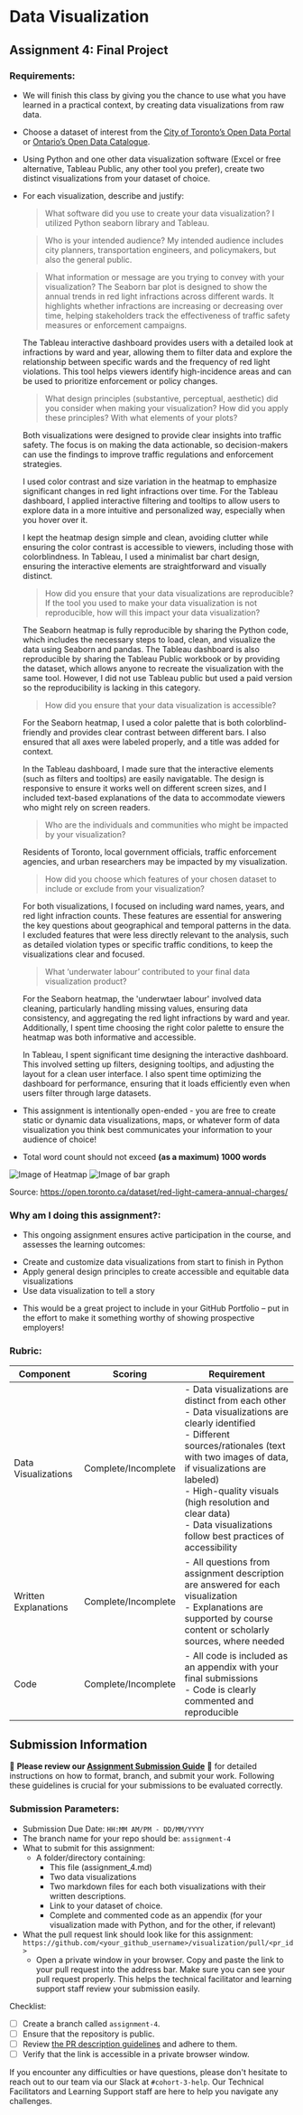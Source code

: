 # Data Visualization

## Assignment 4: Final Project

### Requirements:
- We will finish this class by giving you the chance to use what you have learned in a practical context, by creating data visualizations from raw data. 
- Choose a dataset of interest from the [City of Toronto’s Open Data Portal](https://www.toronto.ca/city-government/data-research-maps/open-data/) or [Ontario’s Open Data Catalogue](https://data.ontario.ca/). 
- Using Python and one other data visualization software (Excel or free alternative, Tableau Public, any other tool you prefer), create two distinct visualizations from your dataset of choice.  
- For each visualization, describe and justify: 
    > What software did you use to create your data visualization?
    I utilized Python seaborn library and Tableau.

    > Who is your intended audience? 
    My intended audience includes city planners, transportation engineers, and policymakers, but also the general public.

    > What information or message are you trying to convey with your visualization? 
    The Seaborn bar plot is designed to show the annual trends in red light infractions across different wards. It highlights whether infractions are increasing or decreasing over time, helping stakeholders track the effectiveness of traffic safety measures or enforcement campaigns.
    
    The Tableau interactive dashboard provides users with a detailed look at infractions by ward and year, allowing them to filter data and explore the relationship between specific wards and the frequency of red light violations. This tool helps viewers identify high-incidence areas and can be used to prioritize enforcement or policy changes.

    > What design principles (substantive, perceptual, aesthetic) did you consider when making your visualization? How did you apply these principles? With what elements of your plots? 
    
     Both visualizations were designed to provide clear insights into traffic safety. The focus is on making the data actionable, so decision-makers can use the findings to improve traffic regulations and enforcement strategies.

     I used color contrast and size variation in the heatmap to emphasize significant changes in red light infractions over time. For the Tableau dashboard, I applied interactive filtering and tooltips to allow users to explore data in a more intuitive and personalized way, especially when you hover over it.

    I kept the heatmap design simple and clean, avoiding clutter while ensuring the color contrast is accessible to viewers, including those with colorblindness. In Tableau, I used a minimalist bar chart design, ensuring the interactive elements are straightforward and visually distinct.

    > How did you ensure that your data visualizations are reproducible? If the tool you used to make your data visualization is not reproducible, how will this impact your data visualization? 
    
    The Seaborn heatmap is fully reproducible by sharing the Python code, which includes the necessary steps to load, clean, and visualize the data using Seaborn and pandas. The Tableau dashboard is also reproducible by sharing the Tableau Public workbook or by providing the dataset, which allows anyone to recreate the visualization with the same tool. However, I did not use Tableau public but used a paid version so the reproducibility is lacking in this category.

    > How did you ensure that your data visualization is accessible?  
    
    For the Seaborn heatmap, I used a color palette that is both colorblind-friendly and provides clear contrast between different bars. I also ensured that all axes were labeled properly, and a title was added for context.
    
    In the Tableau dashboard, I made sure that the interactive elements (such as filters and tooltips) are easily navigatable. The design is responsive to ensure it works well on different screen sizes, and I included text-based explanations of the data to accommodate viewers who might rely on screen readers.
    
    > Who are the individuals and communities who might be impacted by your visualization?  
    
    Residents of Toronto, local government officials, traffic enforcement agencies, and urban researchers may be impacted by my visualization.    

    > How did you choose which features of your chosen dataset to include or exclude from your visualization? 
    
    For both visualizations, I focused on including ward names, years, and red light infraction counts. These features are essential for answering the key questions about geographical and temporal patterns in the data. I excluded features that were less directly relevant to the analysis, such as detailed violation types or specific traffic conditions, to keep the visualizations clear and focused.

    > What ‘underwater labour’ contributed to your final data visualization product?

    For the Seaborn heatmap, the 'underwtaer labour' involved data cleaning, particularly handling missing values, ensuring data consistency, and aggregating the red light infractions by ward and year. Additionally, I spent time choosing the right color palette to ensure the heatmap was both informative and accessible.

    In Tableau, I spent significant time designing the interactive dashboard. This involved setting up filters, designing tooltips, and adjusting the layout for a clean user interface. I also spent time optimizing the dashboard for performance, ensuring that it loads efficiently even when users filter through large datasets.
    
- This assignment is intentionally open-ended - you are free to create static or dynamic data visualizations, maps, or whatever form of data visualization you think best communicates your information to your audience of choice! 
- Total word count should not exceed **(as a maximum) 1000 words** 

![Image of Heatmap](heatmap_redlight.png)
![Image of bar graph](bar_graph_tableau.png)

Source: https://open.toronto.ca/dataset/red-light-camera-annual-charges/ 
 
### Why am I doing this assignment?:  
- This ongoing assignment ensures active participation in the course, and assesses the learning outcomes: 
* Create and customize data visualizations from start to finish in Python
* Apply general design principles to create accessible and equitable data visualizations
* Use data visualization to tell a story  
- This would be a great project to include in your GitHub Portfolio – put in the effort to make it something worthy of showing prospective employers!

### Rubric:

| Component         | Scoring  | Requirement                                                                 |
|-------------------|----------|-----------------------------------------------------------------------------|
| Data Visualizations | Complete/Incomplete | - Data visualizations are distinct from each other<br>- Data visualizations are clearly identified<br>- Different sources/rationales (text with two images of data, if visualizations are labeled)<br>- High-quality visuals (high resolution and clear data)<br>- Data visualizations follow best practices of accessibility |
| Written Explanations | Complete/Incomplete | - All questions from assignment description are answered for each visualization<br>- Explanations are supported by course content or scholarly sources, where needed |
| Code              | Complete/Incomplete | - All code is included as an appendix with your final submissions<br>- Code is clearly commented and reproducible |

## Submission Information

🚨 **Please review our [Assignment Submission Guide](https://github.com/UofT-DSI/onboarding/blob/main/onboarding_documents/submissions.md)** 🚨 for detailed instructions on how to format, branch, and submit your work. Following these guidelines is crucial for your submissions to be evaluated correctly.

### Submission Parameters:
* Submission Due Date: `HH:MM AM/PM - DD/MM/YYYY`
* The branch name for your repo should be: `assignment-4`
* What to submit for this assignment:
    * A folder/directory containing:
        * This file (assignment_4.md)
        * Two data visualizations 
        * Two markdown files for each both visualizations with their written descriptions.
        * Link to your dataset of choice.
        * Complete and commented code as an appendix (for your visualization made with Python, and for the other, if relevant) 
* What the pull request link should look like for this assignment: `https://github.com/<your_github_username>/visualization/pull/<pr_id>`
    * Open a private window in your browser. Copy and paste the link to your pull request into the address bar. Make sure you can see your pull request properly. This helps the technical facilitator and learning support staff review your submission easily.

Checklist:
- [ ] Create a branch called `assignment-4`.
- [ ] Ensure that the repository is public.
- [ ] Review [the PR description guidelines](https://github.com/UofT-DSI/onboarding/blob/main/onboarding_documents/submissions.md#guidelines-for-pull-request-descriptions) and adhere to them.
- [ ] Verify that the link is accessible in a private browser window.

If you encounter any difficulties or have questions, please don't hesitate to reach out to our team via our Slack at `#cohort-3-help`. Our Technical Facilitators and Learning Support staff are here to help you navigate any challenges.

